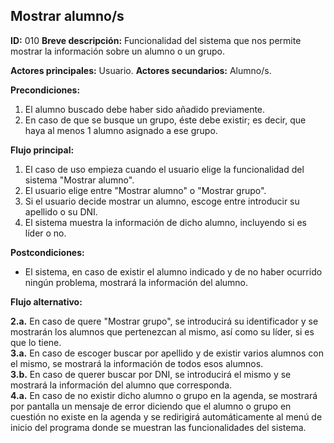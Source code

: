 ## Mostrar alumno/s

**ID:** 010
**Breve descripción:** Funcionalidad del sistema que nos permite mostrar la información sobre un alumno o un grupo.

**Actores principales:** Usuario.
**Actores secundarios:** Alumno/s.

**Precondiciones:**

1. El alumno buscado debe haber sido añadido previamente.
2. En caso de que se busque un grupo, éste debe existir; es decir, que haya al menos 1 alumno asignado a ese grupo.  



**Flujo principal:**  

1. El caso de uso empieza cuando el usuario elige la funcionalidad del sistema "Mostrar alumno".  
2. El usuario elige entre "Mostrar alumno" o "Mostrar grupo".
3. Si el usuario decide mostrar un alumno, escoge entre introducir su apellido o su DNI. 
4. El sistema muestra la información de dicho alumno, incluyendo si es líder o no.  


**Postcondiciones:**  

* El sistema, en caso de existir el alumno indicado y de no haber ocurrido ningún problema, mostrará la información del alumno.  


**Flujo alternativo:**  
 
**2.a.** En caso de quere "Mostrar grupo", se introducirá su identificador y se mostrarán los alumnos que pertenezcan al mismo, así como su líder, si es que lo tiene.  
**3.a.** En caso de escoger buscar por apellido y de existir varios alumnos con el mismo, se mostrará la información de todos esos alumnos.  
**3.b.** En caso de querer buscar por DNI, se introducirá el mismo y se mostrará la información del alumno que corresponda.   
**4.a.** En caso de no existir dicho alumno o grupo en la agenda, se mostrará por pantalla un mensaje de error diciendo que el alumno o grupo en cuestión no existe en la agenda y se redirigirá automáticamente al menú de inicio del programa donde se muestran las funcionalidades del sistema.  
